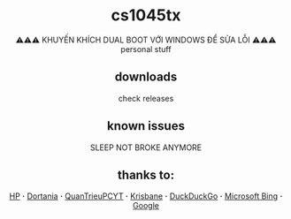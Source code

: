 <div align="center">

# cs1045tx
⚠️⚠️⚠️ KHUYẾN KHÍCH DUAL BOOT VỚI WINDOWS ĐỂ SỬA LỖI ⚠️⚠️⚠️
personal stuff

## downloads
check releases

## known issues  
SLEEP NOT BROKE ANYMORE

## thanks to:
[HP](https://www.hp.com/vn-vi/home.html) **·** [Dortania](https://github.com/dortania) **·** [QuanTrieuPCYT](https://github.com/quantrieupcyt) **·** [Krisbane](https://github.com/krisbane) **·** [DuckDuckGo](https://duck.com) **·** [Microsoft Bing](https://bing.com) **·** [Google](https://google.com.vn)

</div>
